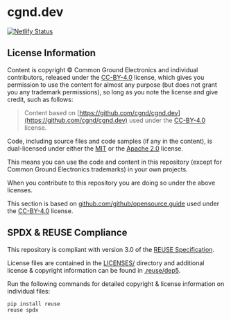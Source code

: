 # cgnd.dev

[![Netlify Status](https://api.netlify.com/api/v1/badges/4f1dafc4-19c4-4054-b0ea-ccb5b6d71110/deploy-status)](https://app.netlify.com/sites/cgnd-dev/deploys)

## License Information

Content is copyright © Common Ground Electronics and individual contributors, released under the [CC-BY-4.0](https://creativecommons.org/licenses/by/4.0/) license, which gives you permission to use the content for almost any purpose (but does not grant you any trademark permissions), so long as you note the license and give credit, such as follows:

> Content based on [https://github.com/cgnd/cgnd.dev](https://github.com/cgnd/cgnd.dev) used under the [CC-BY-4.0](https://creativecommons.org/licenses/by/4.0/) license.

Code, including source files and code samples (if any in the content), is dual-licensed under either the [MIT](https://opensource.org/license/mit/) or the [Apache 2.0](https://www.apache.org/licenses/LICENSE-2.0) license.

This means you can use the code and content in this repository (except for Common Ground Electronics trademarks) in your own projects.

When you contribute to this repository you are doing so under the above licenses.

This section is based on [github.com/github/opensource.guide](https://github.com/github/opensource.guide) used under the [CC-BY-4.0](https://creativecommons.org/licenses/by/4.0/) license.

## SPDX & REUSE Compliance

This repository is compliant with version 3.0 of the [REUSE Specification](https://reuse.software/spec/).

License files are contained in the [LICENSES/](LICENSES/) directory and additional license & copyright information can be found in [.reuse/dep5](.reuse/dep5).

Run the following commands for detailed copyright & license information on individual files:

```sh
pip install reuse
reuse spdx
```
